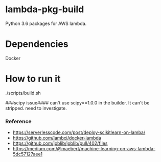 # lambda-pkg-build
Python 3.6 packages for AWS lambda. 

# Dependencies
Docker

# How to run it
./scripts/build.sh

###scipy issue####
can't use scipy==1.0.0 in the builder. It can't be stripped. need to investigate.

### Reference ###
* https://serverlesscode.com/post/deploy-scikitlearn-on-lamba/
* https://github.com/lambci/docker-lambda
* https://github.com/joblib/joblib/pull/402/files
* https://medium.com/@maebert/machine-learning-on-aws-lambda-5dc57127aee1
